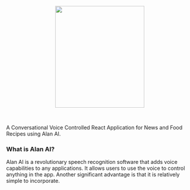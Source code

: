 <p align="center">
    <img src="https://user-images.githubusercontent.com/78247889/192357881-56c8dbc9-7c7f-474b-87a0-af5ee24733cf.png" width="240" height="275">
</p>
<br>

A Conversational Voice Controlled React Application for News and Food Recipes using Alan AI.

### What is Alan AI?
Alan AI is a revolutionary speech recognition software that adds voice capabilities to any applications. It allows users to use the voice to control anything in the app. Another significant advantage is that it is relatively simple to incorporate. 